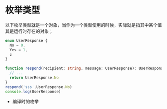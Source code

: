 # 枚举类型


以下枚举类型就是一个对象，当作为一个类型使用的时候，实际就是指其中某个值  
其是运行时存在的对象；
```typescript
enum UserResponse {
  No = 0,
  Yes = 1,
  z
}
 
function respond(recipient: string, message: UserResponse): UserResponse {
  // ...
  return UserResponse.No
}
respond('sss',UserResponse.No)
console.log(UserResponse)
```

+ 编译时的枚举